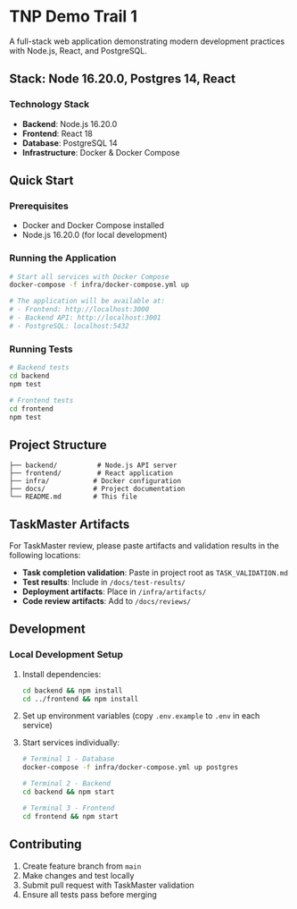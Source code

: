 # TNP Demo Trail 1

A full-stack web application demonstrating modern development practices with Node.js, React, and PostgreSQL.

## Stack: Node 16.20.0, Postgres 14, React

### Technology Stack
- **Backend**: Node.js 16.20.0
- **Frontend**: React 18
- **Database**: PostgreSQL 14
- **Infrastructure**: Docker & Docker Compose

## Quick Start

### Prerequisites
- Docker and Docker Compose installed
- Node.js 16.20.0 (for local development)

### Running the Application

```bash
# Start all services with Docker Compose
docker-compose -f infra/docker-compose.yml up

# The application will be available at:
# - Frontend: http://localhost:3000
# - Backend API: http://localhost:3001
# - PostgreSQL: localhost:5432
```

### Running Tests

```bash
# Backend tests
cd backend
npm test

# Frontend tests
cd frontend
npm test
```

## Project Structure

```
├── backend/          # Node.js API server
├── frontend/         # React application
├── infra/           # Docker configuration
├── docs/            # Project documentation
└── README.md        # This file
```

## TaskMaster Artifacts

For TaskMaster review, please paste artifacts and validation results in the following locations:

- **Task completion validation**: Paste in project root as `TASK_VALIDATION.md`
- **Test results**: Include in `/docs/test-results/`
- **Deployment artifacts**: Place in `/infra/artifacts/`
- **Code review artifacts**: Add to `/docs/reviews/`

## Development

### Local Development Setup

1. Install dependencies:
   ```bash
   cd backend && npm install
   cd ../frontend && npm install
   ```

2. Set up environment variables (copy `.env.example` to `.env` in each service)

3. Start services individually:
   ```bash
   # Terminal 1 - Database
   docker-compose -f infra/docker-compose.yml up postgres
   
   # Terminal 2 - Backend
   cd backend && npm start
   
   # Terminal 3 - Frontend
   cd frontend && npm start
   ```

## Contributing

1. Create feature branch from `main`
2. Make changes and test locally
3. Submit pull request with TaskMaster validation
4. Ensure all tests pass before merging
